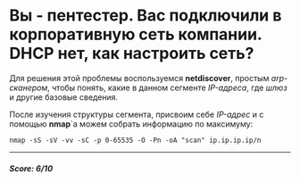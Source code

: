 # Вы - пентестер. Вас подключили в корпоративную сеть компании. DHCP нет, как настроить сеть?

Для решения этой проблемы воспользуемся **netdiscover**, простым *arp-сканером*, чтобы понять, какие в данном сегменте *IP-адреса*, где *шлюз* и другие базовые сведения. 

После изучения структуры сегмента, присвоим себе *IP-адрес* и с помощью **nmap**`a можем собрать информацию по максимуму:

    nmap -sS -sV -vv -sC -p 0-65535 -O -Pn -oA "scan" ip.ip.ip.ip/n
____
##### Score: 6/10
